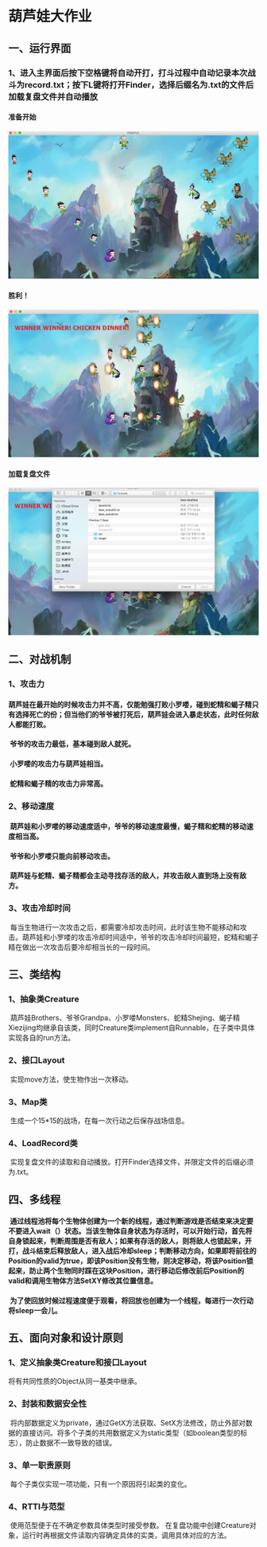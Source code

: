 # 葫芦娃大作业
## 一、运行界面
### 1、进入主界面后按下空格键将自动开打，打斗过程中自动记录本次战斗为record.txt；按下L键将打开Finder，选择后缀名为.txt的文件后加载复盘文件并自动播放
#### 准备开始
![Alt text](https://github.com/Tina-XX/JAVAFinal/blob/master/screenshot/start.png)
#### 胜利！
![Alt text](https://github.com/Tina-XX/JAVAFinal/blob/master/screenshot/win.png)
#### 加载复盘文件
![Alt text](https://github.com/Tina-XX/JAVAFinal/blob/master/screenshot/load.png)

## 二、对战机制
### 1、攻击力
####  葫芦娃在最开始的时候攻击力并不高，仅能勉强打败小罗喽，碰到蛇精和蝎子精只有选择死亡的份；但当他们的爷爷被打死后，葫芦娃会进入暴走状态，此时任何敌人都能打败。
####  爷爷的攻击力最低，基本碰到敌人就死。
####  小罗喽的攻击力与葫芦娃相当。
####  蛇精和蝎子精的攻击力非常高。
### 2、移动速度
####  葫芦娃和小罗喽的移动速度适中，爷爷的移动速度最慢，蝎子精和蛇精的移动速度相当高。
####  爷爷和小罗喽只能向前移动攻击。
####  葫芦娃与蛇精、蝎子精都会主动寻找存活的敌人，并攻击敌人直到场上没有敌方。
### 3、攻击冷却时间
  每当生物进行一次攻击之后，都需要冷却攻击时间，此时该生物不能移动和攻击。葫芦娃和小罗喽的攻击冷却时间适中，爷爷的攻击冷却时间最短，蛇精和蝎子精在做出一次攻击后要冷却相当长的一段时间。
  
## 三、类结构
### 1、抽象类Creature
  葫芦娃Brothers、爷爷Grandpa、小罗喽Monsters、蛇精Shejing、蝎子精Xiezijing均继承自该类，同时Creature类implement自Runnable，在子类中具体实现各自的run方法。
### 2、接口Layout
  实现move方法，使生物作出一次移动。
### 3、Map类
  生成一个15*15的战场，在每一次行动之后保存战场信息。
### 4、LoadRecord类
  实现复盘文件的读取和自动播放。打开Finder选择文件，并限定文件的后缀必须为.txt。
  
## 四、多线程
####  通过线程池将每个生物体创建为一个新的线程，通过判断游戏是否结束来决定要不要进入wait（）状态。当该生物体自身状态为存活时，可以开始行动，首先将自身锁起来，判断周围是否有敌人；如果有存活的敌人，则将敌人也锁起来，开打，战斗结束后释放敌人，进入战后冷却sleep；判断移动方向，如果即将前往的Position的valid为true，即该Position没有生物，则决定移动，将该Position锁起来，防止两个生物同时踩在这块Position，进行移动后修改前后Position的valid和调用生物体方法SetXY修改其位置信息。
####  为了使回放时候过程速度便于观看，将回放也创建为一个线程，每进行一次行动将sleep一会儿。

## 五、面向对象和设计原则
### 1、定义抽象类Creature和接口Layout
  将有共同性质的Object从同一基类中继承。
### 2、封装和数据安全性
  将内部数据定义为private，通过GetX方法获取、SetX方法修改，防止外部对数据的直接访问。将多个子类的共用数据定义为static类型（如boolean类型的标志），防止数据不一致导致的错误。
### 3、单一职责原则
  每个子类仅实现一项功能，只有一个原因将引起类的变化。
### 4、RTTI与范型
  使用范型<T extern Creature>便于在不确定参数具体类型时接受参数。
  在复盘功能中创建Creature对象，运行时再根据文件读取内容确定具体的实类，调用具体对应的方法。
  
